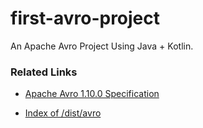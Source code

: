 # first-avro-project

An Apache Avro Project Using Java + Kotlin.

### Related Links

- [Apache Avro 1.10.0 Specification](https://avro.apache.org/docs/current/spec.html)

- [Index of /dist/avro](https://archive.apache.org/dist/avro/)